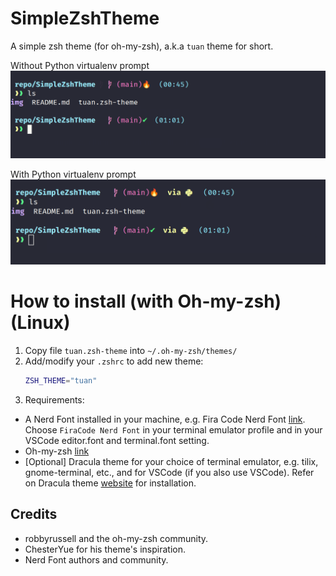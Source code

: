 # SimpleZshTheme
A simple zsh theme (for oh-my-zsh), a.k.a `tuan` theme for short.

Without Python virtualenv prompt
![img](./img/screenshot_01.jpg)

With Python virtualenv prompt
![img](./img/screenshot_02.jpg)

# How to install (with Oh-my-zsh) (Linux)
1. Copy file `tuan.zsh-theme` into `~/.oh-my-zsh/themes/`
2. Add/modify your `.zshrc` to add new theme:
    ```bash
    ZSH_THEME="tuan" 
    ```
3. Requirements:
- A Nerd Font installed in your machine, e.g. Fira Code Nerd Font [link](https://www.nerdfonts.com/font-downloads). Choose `FiraCode Nerd Font` in your terminal emulator profile and in your VSCode editor.font and terminal.font setting.
- Oh-my-zsh [link](https://github.com/ohmyzsh/ohmyzsh)
- [Optional] Dracula theme for your choice of terminal emulator, e.g. tilix, gnome-terminal, etc., and for VSCode (if you also use VSCode). Refer on Dracula theme [website](https://draculatheme.com/) for installation.

## Credits
- robbyrussell and the oh-my-zsh community.
- ChesterYue for his theme's inspiration.
- Nerd Font authors and community.